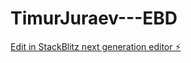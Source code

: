 # TimurJuraev---EBD

[Edit in StackBlitz next generation editor ⚡️](https://stackblitz.com/~/github.com/TimurJuraev/TimurJuraev---EBD)